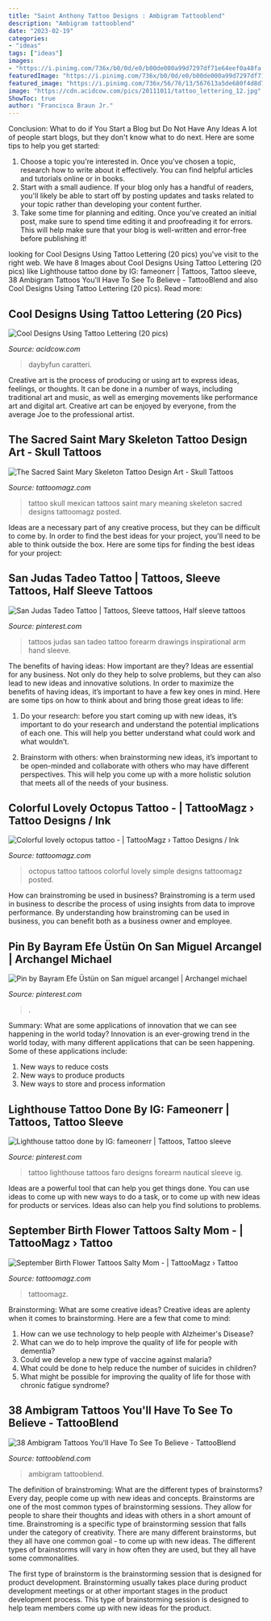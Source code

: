 ```yaml
---
title: "Saint Anthony Tattoo Designs : Ambigram Tattooblend"
description: "Ambigram tattooblend"
date: "2023-02-19"
categories:
- "ideas"
tags: ["ideas"]
images:
- "https://i.pinimg.com/736x/b0/0d/e0/b00de000a99d7297df71e64eef0a48fa.jpg"
featuredImage: "https://i.pinimg.com/736x/b0/0d/e0/b00de000a99d7297df71e64eef0a48fa.jpg"
featured_image: "https://i.pinimg.com/736x/56/76/13/567613a5de680f4d8d72c67e3b0319a5.jpg"
image: "https://cdn.acidcow.com/pics/20111011/tattoo_lettering_12.jpg"
ShowToc: true
author: "Francisca Braun Jr."
---
```



Conclusion: What to do if You Start a Blog but Do Not Have Any Ideas
A lot of people start blogs, but they don't know what to do next. Here are some tips to help you get started: 
1) Choose a topic you're interested in. Once you've chosen a topic, research how to write about it effectively. You can find helpful articles and tutorials online or in books.
2) Start with a small audience. If your blog only has a handful of readers, you'll likely be able to start off by posting updates and tasks related to your topic rather than developing your content further. 
3) Take some time for planning and editing. Once you've created an initial post, make sure to spend time editing it and proofreading it for errors. This will help make sure that your blog is well-written and error-free before publishing it!

	

		
looking for Cool Designs Using Tattoo Lettering (20 pics) you've visit to the right web. We have 8 Images about Cool Designs Using Tattoo Lettering (20 pics) like Lighthouse tattoo done by IG: fameonerr | Tattoos, Tattoo sleeve, 38 Ambigram Tattoos You&#039;ll Have To See To Believe - TattooBlend and also Cool Designs Using Tattoo Lettering (20 pics). Read more:
		
    
## Cool Designs Using Tattoo Lettering (20 Pics)

<img loading=lazy src="https://cdn.acidcow.com/pics/20111011/tattoo_lettering_12.jpg" onerror="this.onerror=null;this.src='https://tse4.mm.bing.net/th?id=OIP.iuQOaBpsLTxM2bIvP9H_BQHaEi&amp;pid=15.1';" alt="Cool Designs Using Tattoo Lettering (20 pics)">

_Source: acidcow.com_

>daybyfun caratteri. 

	

Creative art is the process of producing or using art to express ideas, feelings, or thoughts. It can be done in a number of ways, including traditional art and music, as well as emerging movements like performance art and digital art. Creative art can be enjoyed by everyone, from the average Joe to the professional artist.

    
## The Sacred Saint Mary Skeleton Tattoo Design Art - Skull Tattoos

<img loading=lazy src="https://tattoomagz.com/wp-content/uploads/mexican-skull-tattoo-meaning-tattoo-art-november-2012-25242.jpg" onerror="this.onerror=null;this.src='https://tse2.mm.bing.net/th?id=OIP.2LWYiX2AxV-dtRCdUhvfywHaK8&amp;pid=15.1';" alt="The Sacred Saint Mary Skeleton Tattoo Design Art - Skull Tattoos">

_Source: tattoomagz.com_

>tattoo skull mexican tattoos saint mary meaning skeleton sacred designs tattoomagz posted. 

	

Ideas are a necessary part of any creative process, but they can be difficult to come by. In order to find the best ideas for your project, you'll need to be able to think outside the box. Here are some tips for finding the best ideas for your project: 

    
## San Judas Tadeo Tattoo | Tattoos, Sleeve Tattoos, Half Sleeve Tattoos

<img loading=lazy src="https://i.pinimg.com/736x/56/76/13/567613a5de680f4d8d72c67e3b0319a5.jpg" onerror="this.onerror=null;this.src='https://tse1.mm.bing.net/th?id=OIP.hDCB7LiL_7lwQRYRt4AJpwHaNK&amp;pid=15.1';" alt="San Judas Tadeo Tattoo | Tattoos, Sleeve tattoos, Half sleeve tattoos">

_Source: pinterest.com_

>tattoos judas san tadeo tattoo forearm drawings inspirational arm hand sleeve. 

	

The benefits of having ideas: How important are they?
Ideas are essential for any business. Not only do they help to solve problems, but they can also lead to new ideas and innovative solutions. In order to maximize the benefits of having ideas, it’s important to have a few key ones in mind. Here are some tips on how to think about and bring those great ideas to life:
1. Do your research: before you start coming up with new ideas, it’s important to do your research and understand the potential implications of each one. This will help you better understand what could work and what wouldn’t.

2. Brainstorm with others: when brainstorming new ideas, it’s important to be open-minded and collaborate with others who may have different perspectives. This will help you come up with a more holistic solution that meets all of the needs of your business.

    
## Colorful Lovely Octopus Tattoo - | TattooMagz › Tattoo Designs / Ink

<img loading=lazy src="https://tattoomagz.com/wp-content/uploads/Tattoos/Colorful-lovely-octopus-tattoo1.jpg" onerror="this.onerror=null;this.src='https://tse3.mm.bing.net/th?id=OIP.puoeiEzMBbwtub2xyVYqTwHaKs&amp;pid=15.1';" alt="Colorful lovely octopus tattoo - | TattooMagz › Tattoo Designs / Ink">

_Source: tattoomagz.com_

>octopus tattoo tattoos colorful lovely simple designs tattoomagz posted. 

	

How can brainstroming be used in business?
Brainstroming is a term used in business to describe the process of using insights from data to improve performance. By understanding how brainstroming can be used in business, you can benefit both as a business owner and employee.

    
## Pin By Bayram Efe Üstün On San Miguel Arcangel | Archangel Michael

<img loading=lazy src="https://i.pinimg.com/736x/b0/0d/e0/b00de000a99d7297df71e64eef0a48fa.jpg" onerror="this.onerror=null;this.src='https://tse3.mm.bing.net/th?id=OIP.TScMUfZQYvowvRWqi-DmegHaKs&amp;pid=15.1';" alt="Pin by Bayram Efe Üstün on San miguel arcangel | Archangel michael">

_Source: pinterest.com_

>. 

	

Summary: What are some applications of innovation that we can see happening in the world today?
Innovation is an ever-growing trend in the world today, with many different applications that can be seen happening. Some of these applications include: 
1. New ways to reduce costs 
2. New ways to produce products 
3. New ways to store and process information 

    
## Lighthouse Tattoo Done By IG: Fameonerr | Tattoos, Tattoo Sleeve

<img loading=lazy src="https://i.pinimg.com/736x/83/90/4c/83904cfcdc7a497842c72aa95ed48e63.jpg" onerror="this.onerror=null;this.src='https://tse3.mm.bing.net/th?id=OIP.ZG8xS_rnFXnrxLqwXZP0gwHaHa&amp;pid=15.1';" alt="Lighthouse tattoo done by IG: fameonerr | Tattoos, Tattoo sleeve">

_Source: pinterest.com_

>tattoo lighthouse tattoos faro designs forearm nautical sleeve ig. 

	

Ideas are a powerful tool that can help you get things done. You can use ideas to come up with new ways to do a task, or to come up with new ideas for products or services. Ideas also can help you find solutions to problems.

    
## September Birth Flower Tattoos Salty Mom - | TattooMagz › Tattoo

<img loading=lazy src="https://tattoomagz.com/wp-content/uploads/september-birth-flower-tattoos-tattoos-salty-mom-49174-504x675.jpg" onerror="this.onerror=null;this.src='https://tse4.mm.bing.net/th?id=OIP.NRqwT1ykWWw6iNEDtWXbFQHaJ6&amp;pid=15.1';" alt="September Birth Flower Tattoos Salty Mom - | TattooMagz › Tattoo">

_Source: tattoomagz.com_

>tattoomagz. 

	

Brainstorming: What are some creative ideas?
Creative ideas are aplenty when it comes to brainstorming. Here are a few that come to mind: 
1. How can we use technology to help people with Alzheimer's Disease? 
2. What can we do to help improve the quality of life for people with dementia? 
3. Could we develop a new type of vaccine against malaria? 
4. What could be done to help reduce the number of suicides in children? 
5. What might be possible for improving the quality of life for those with chronic fatigue syndrome?

    
## 38 Ambigram Tattoos You&#039;ll Have To See To Believe - TattooBlend

<img loading=lazy src="https://tattooblend.com/wp-content/uploads/2015/10/love-ambigram-tattoo.jpg" onerror="this.onerror=null;this.src='https://tse3.mm.bing.net/th?id=OIP.5S5V_1olwjRDYpHb0uT8WQHaKZ&amp;pid=15.1';" alt="38 Ambigram Tattoos You&#039;ll Have To See To Believe - TattooBlend">

_Source: tattooblend.com_

>ambigram tattooblend. 

	

The definition of brainstroming: What are the different types of brainstorms?
Every day, people come up with new ideas and concepts. Brainstorms are one of the most common types of brainstorming sessions. They allow for people to share their thoughts and ideas with others in a short amount of time. Brainstroming is a specific type of brainstorming session that falls under the category of creativity. 
There are many different brainstorms, but they all have one common goal - to come up with new ideas. The different types of brainstorms will vary in how often they are used, but they all have some commonalities. 

The first type of brainstorm is the brainstorming session that is designed for product development. Brainstorming usually takes place during product development meetings or at other important stages in the product development process. This type of brainstorming session is designed to help team members come up with new ideas for the product.

